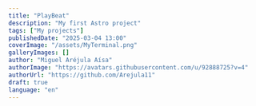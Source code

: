 ```yaml
---
title: "PlayBeat"
description: "My first Astro project"
tags: ["My projects"]
publishedDate: "2025-03-04 13:00"
coverImage: "/assets/MyTerminal.png"
galleryImages: []
author: "Miguel Aréjula Aísa"
authorImage: "https://avatars.githubusercontent.com/u/92888725?v=4"
authorUrl: "https://github.com/Arejula11"
draft: true
language: "en"
---
```

